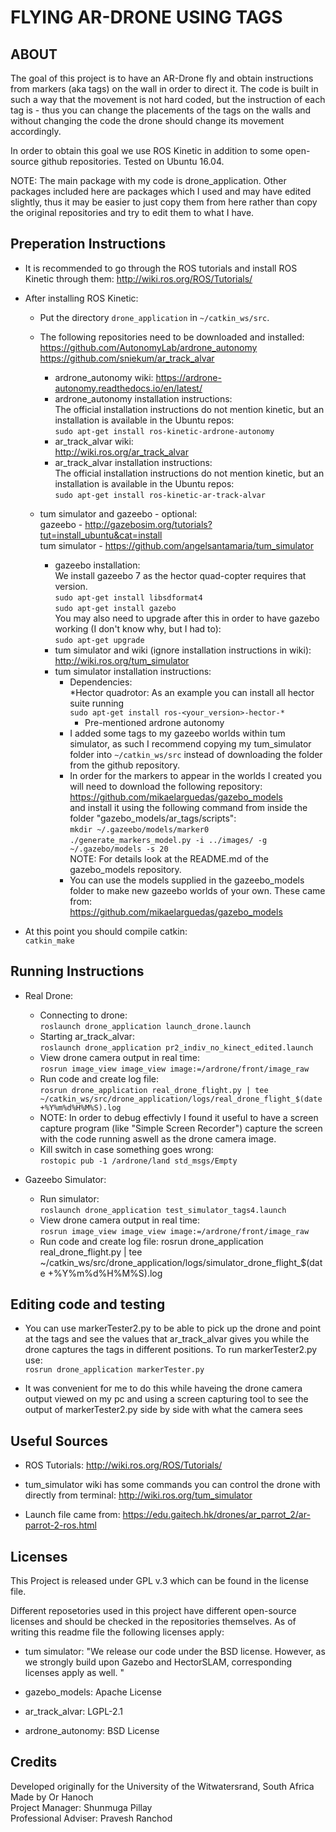 
# FLYING AR-DRONE USING TAGS

## ABOUT
The goal of this project is to have an AR-Drone fly and obtain instructions from markers (aka tags) on the wall in order to direct it. The code is built in such a way that the movement is not hard coded, but the instruction of each tag is - thus you can change the placements of the tags on the walls and without changing the code the drone should change its movement accordingly.

In order to obtain this goal we use ROS Kinetic in addition to some open-source github repositories.
Tested on Ubuntu 16.04.

NOTE:
The main package with my code is drone_application. Other packages included here are packages which I used and may have edited slightly, thus it may be easier to just copy them from here rather than copy the original repositories and try to edit them to what I have.

## Preperation Instructions
*  It is recommended to go through the ROS tutorials and install ROS Kinetic through them:
http://wiki.ros.org/ROS/Tutorials/

*  After installing ROS Kinetic:

	*  Put the directory `drone_application` in `~/catkin_ws/src`.

	*  The following repositories need to be downloaded and installed:  
	https://github.com/AutonomyLab/ardrone_autonomy  
	https://github.com/sniekum/ar_track_alvar
		*  ardrone_autonomy wiki: 
		https://ardrone-autonomy.readthedocs.io/en/latest/  
		*  ardrone_autonomy installation instructions:  
		The official installation instructions do not mention kinetic, but an installation is available in the Ubuntu repos:  
		`sudo apt-get install ros-kinetic-ardrone-autonomy`
		*  ar_track_alvar wiki:  
		http://wiki.ros.org/ar_track_alvar  
		* ar_track_alvar installation instructions:  
		The official installation instructions do not mention kinetic, but an installation is available in the Ubuntu repos:  
		`sudo apt-get install ros-kinetic-ar-track-alvar`

	*  tum simulator and gazeebo - optional:  
	gazeebo - http://gazebosim.org/tutorials?tut=install_ubuntu&cat=install  
	tum simulator - https://github.com/angelsantamaria/tum_simulator  
		* gazeebo installation:  
		We install gazeebo 7 as the hector quad-copter requires that version.  
		`sudo apt-get install libsdformat4`  
		`sudo apt-get install gazebo`  
		You may also need to upgrade after this in order to have gazebo working (I don't know why, but I had to):  
		`sudo apt-get upgrade`
		*  tum simulator and wiki (ignore installation instructions in wiki):  
		http://wiki.ros.org/tum_simulator 
		*  tum simulator installation instructions: 
			* Dependencies:  
				*Hector quadrotor: As an example you can install all hector suite running  
				`sudo apt-get install ros-<your_version>-hector-*`
				* Pre-mentioned ardrone autonomy
			*  I added some tags to my gazeebo worlds within tum simulator, as such I recommend copying my tum_simulator folder into `~/catkin_ws/src` instead of downloading the folder from the github repository.  
			* In order for the markers to appear in the worlds I created you will need to download the following repository:  
			https://github.com/mikaelarguedas/gazebo_models  
			and install it using the following command from inside the folder "gazebo_models/ar_tags/scripts":  
			`mkdir ~/.gazeebo/models/marker0`
			`./generate_markers_model.py -i ../images/ -g ~/.gazebo/models -s 20`  
			 NOTE: For details look at the README.md of the gazebo_models repository.
			*  You can use the models supplied in the gazeebo_models folder to make new gazeebo worlds of your own. These came from:  
			https://github.com/mikaelarguedas/gazebo_models

*  At this point you should compile catkin:  
`catkin_make`

## Running Instructions
*  Real Drone:  
	*  Connecting to drone:  
		`roslaunch drone_application launch_drone.launch`  
	*  Starting ar_track_alvar:  
		`roslaunch drone_application pr2_indiv_no_kinect_edited.launch`  
	*  View drone camera output in real time:  
		`rosrun image_view image_view image:=/ardrone/front/image_raw`  
	*  Run code and create log file:  
		`rosrun drone_application real_drone_flight.py | tee ~/catkin_ws/src/drone_application/logs/real_drone_flight_$(date +%Y%m%d%H%M%S).log`  
	*  NOTE: In order to debug effectivly I found it useful to have a screen capture program (like "Simple Screen Recorder") capture the screen with the code running aswell as the drone camera image.  
	*  Kill switch in case something goes wrong:  
		`rostopic pub -1 /ardrone/land std_msgs/Empty`
	
*  Gazeebo Simulator:  
	*  Run simulator:  
		`roslaunch drone_application test_simulator_tags4.launch`  
	*  View drone camera output in real time:  
		`rosrun image_view image_view image:=/ardrone/front/image_raw`
	*  Run code and create log file: 
		rosrun drone_application real_drone_flight.py | tee ~/catkin_ws/src/drone_application/logs/simulator_drone_flight_$(date +%Y%m%d%H%M%S).log
		
## Editing code and testing
*  You can use markerTester2.py to be able to pick up the drone and point at the tags and see the values that ar_track_alvar gives you while the drone captures the tags in different positions. To run markerTester2.py use:  
`rosrun drone_application markerTester.py`

*  It was convenient for me to do this while haveing the drone camera output viewed on my pc and using a screen capturing tool to see the output of markerTester2.py side by side with what the camera sees

## Useful Sources
*  ROS Tutorials:
http://wiki.ros.org/ROS/Tutorials/

*  tum_simulator wiki has some commands you can control the drone with directly from terminal:
http://wiki.ros.org/tum_simulator

*  Launch file came from:
https://edu.gaitech.hk/drones/ar_parrot_2/ar-parrot-2-ros.html


## Licenses
This Project is released under GPL v.3 which can be found in the license file.

Different reposetories used in this project have different open-source licenses and should be checked in the repositories themselves. As of writing this readme file the following licenses apply:

*  tum simulator: "We release our code under the BSD license. However, as we strongly build upon Gazebo and HectorSLAM, corresponding licenses apply as well. "

*  gazebo_models: Apache License

*  ar_track_alvar: LGPL-2.1

*  ardrone_autonomy: BSD License

## Credits
Developed originally for the University of the Witwatersrand, South Africa
Made by Or Hanoch  
Project Manager: Shunmuga Pillay  
Professional Adviser: Pravesh Ranchod
